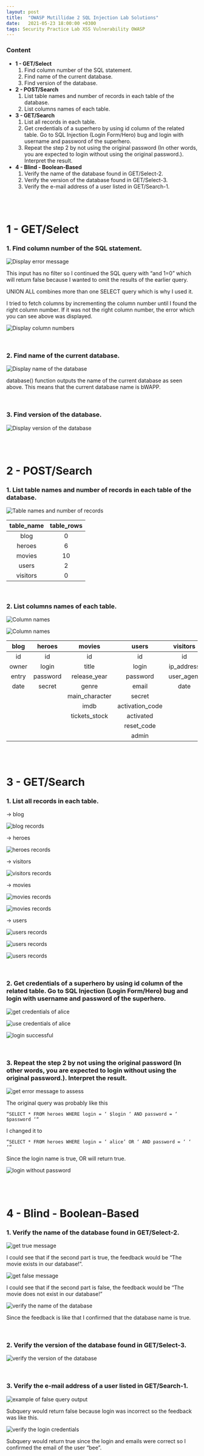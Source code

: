 ```yaml
---
layout: post
title:  "OWASP Mutillidae 2 SQL Injection Lab Solutions"
date:   2021-05-23 18:00:00 +0300
tags: Security Practice Lab XSS Vulnerability OWASP
---
```


### Content
- **1 - GET/Select**
    1. Find column number of the SQL statement.
    2. Find name of the current database.
    3. Find version of the database.
- **2 - POST/Search**
    1. List table names and number of records in each table of the database.
    2. List columns names of each table.
- **3 - GET/Search**
    1. List all records in each table.
    2. Get credentials of a superhero by using id column of the related table. Go to SQL Injection (Login Form/Hero) bug and login with username and password of the superhero.
    3. Repeat the step 2 by not using the original password (In other words, you are expected to login without using the original password.). Interpret the result.
- **4 - Blind - Boolean-Based**
    1. Verify the name of the database found in GET/Select-2.
    2. Verify the version of the database found in GET/Select-3.
    3. Verify the e-mail address of a user listed in GET/Search-1.

<br>
<br>

# 1 - GET/Select

### 1. Find column number of the SQL statement.

![Display error message](/img/mutillidae2/1-1.png)

This input has no filter so I continued the SQL query with “and 1=0” which will return false because I wanted to omit the results of the earlier query.

UNION ALL combines more than one SELECT query which is why I used it. 

I tried to fetch columns by incrementing the column number until I found the right column number. If it was not the right column number, the error which you can see above was displayed.

![Display column numbers](/img/mutillidae2/1-2.png)

<br>

### 2. Find name of the current database.

![Display name of the database](/img/mutillidae2/1-3.png)

database() function outputs the name of the current database as seen above. This means that the current database name is bWAPP.

<br>

### 3. Find version of the database.

![Display version of the database](/img/mutillidae2/1-4.png)

<br>
<br>

# 2 - POST/Search

### 1. List table names and number of records in each table of the database.

![Table names and number of records](/img/mutillidae2/2-1.png)

| table_name | table_rows |
| :--------: | :--------: |
| blog       | 0          |
| heroes     | 6          |
| movies     | 10         |
| users      | 2          |
| visitors   | 0          |

<br>

### 2. List columns names of each table.

![Column names](/img/mutillidae2/2-2.png)

![Column names](/img/mutillidae2/2-3.png)

| blog  | heroes   | movies         | users           | visitors   |
| :---: | :------: | :------------: | :-------------: | :--------: |
| id    | id       | id             | id              | id         |
| owner | login    | title          | login           | ip_address |
| entry | password | release_year   | password        | user_agent |
| date  | secret   | genre          | email           | date       |
|       |          | main_character | secret          |            |
|       |          | imdb           | activation_code |            |
|       |          | tickets_stock  | activated       |            |
|       |          |                | reset_code      |            |
|       |          |                | admin           |            |

<br>
<br>

# 3 - GET/Search

### 1. List all records in each table.

-> blog

![blog records](/img/mutillidae2/3-1.png)

-> heroes

![heroes records](/img/mutillidae2/3-2.png)

-> visitors

![visitors records](/img/mutillidae2/3-3.png)

-> movies

![movies records](/img/mutillidae2/3-4.png)

![movies records](/img/mutillidae2/3-5.png)

-> users

![users records](/img/mutillidae2/3-6.png)

![users records](/img/mutillidae2/3-7.png)

![users records](/img/mutillidae2/3-8.png)

<br>

### 2. Get credentials of a superhero by using id column of the related table. Go to SQL Injection (Login Form/Hero) bug and login with username and password of the superhero.

![get credentials of alice](/img/mutillidae2/3-9.png)

![use credentials of alice](/img/mutillidae2/3-10.png)

![login successful](/img/mutillidae2/3-11.png)

<br>

### 3. Repeat the step 2 by not using the original password (In other words, you are expected to login without using the original password.). Interpret the result. 

![get error message to assess](/img/mutillidae2/3-12.png)

The original query was probably like this
```
“SELECT * FROM heroes WHERE login = ‘ $login ‘ AND password = ‘ $password ‘“
``` 

I changed it to 
```
“SELECT * FROM heroes WHERE login = ‘ alice’ OR ‘ AND password = ‘ ‘ ‘“ 
```
Since the login name is true, OR will return true.

![login without password](/img/mutillidae2/3-13.png)

<br>
<br>

# 4 - Blind - Boolean-Based

### 1. Verify the name of the database found in GET/Select-2.

![get true message](/img/mutillidae2/4-1.png)

I could see that if the second part is true, the feedback would be “The movie exists in our database!”.

![get false message](/img/mutillidae2/4-2.png)

I could see that if the second part is false, the feedback would be “The movie does not exist in our database!”

![verify the name of the database](/img/mutillidae2/4-3.png)

Since the feedback is like that I confirmed that the database name is true.

<br>

### 2. Verify the version of the database found in GET/Select-3.

![verify the version of the database](/img/mutillidae2/4-4.png)

<br>

### 3. Verify the e-mail address of a user listed in GET/Search-1.

![example of false query output](/img/mutillidae2/4-5.png)

Subquery would return false because login was incorrect so the feedback was like this.

![verify the login credentials](/img/mutillidae2/4-6.png)

Subquery would return true since the login and emails were correct so I confirmed the email of the user “bee”.

